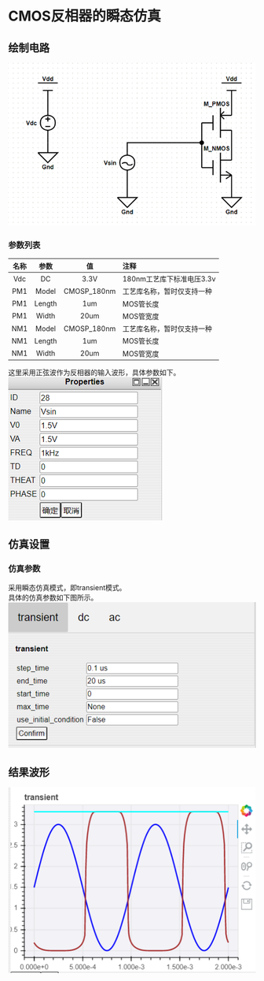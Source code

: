 # CMOS反相器的瞬态仿真

## 绘制电路

![tran](./img/3_tran_1.png)

### 参数列表

|名称|参数|值|注释|
|:-:|:-:|:-:|:-|
|Vdc|DC|3.3V|180nm工艺库下标准电压3.3v|
|PM1|Model|CMOSP_180nm|工艺库名称，暂时仅支持一种|
|PM1|Length|1um|MOS管长度|
|PM1|Width|20um|MOS管宽度|
|NM1|Model|CMOSP_180nm|工艺库名称，暂时仅支持一种|
|NM1|Length|1um|MOS管长度|
|NM1|Width|20um|MOS管宽度|

这里采用正弦波作为反相器的输入波形，具体参数如下。  
![sim_set](./img/4_tran_set.png)  

## 仿真设置  

### 仿真参数  

采用瞬态仿真模式，即transient模式。  
具体的仿真参数如下图所示。  
![simulation](./img/5_tran_sim.png)  

## 结果波形  

![result](./img/6_tran_res.png)
